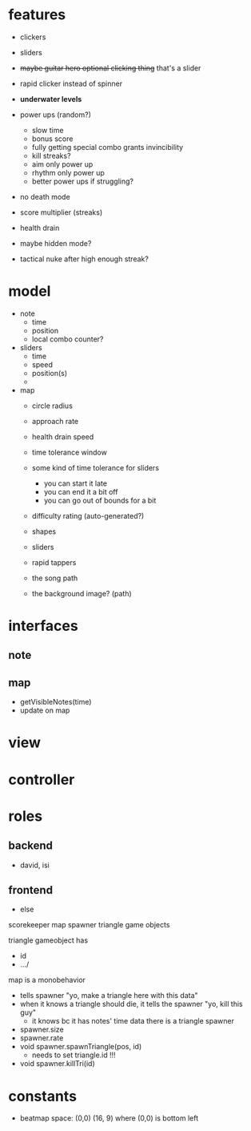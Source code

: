 # features
* clickers
* sliders
* ~~maybe guitar hero optional clicking thing~~ that's a slider
* rapid clicker instead of spinner
* **underwater levels**
* power ups (random?)
    * slow time
    * bonus score
    * fully getting special combo grants invincibility
    * kill streaks?
    * aim only power up
    * rhythm only power up
    * better power ups if struggling?

* no death mode
* score multiplier (streaks)
* health drain
* maybe hidden mode?
* tactical nuke after high enough streak?

# model
* note
    * time
    * position
    * local combo counter?
* sliders
    * time
    * speed
    * position(s)
    * 
* map
    * circle radius
    * approach rate
    * health drain speed
    * time tolerance window
    * some kind of time tolerance for sliders
        * you can start it late
        * you can end it a bit off
        * you can go out of bounds for a bit

    * difficulty rating (auto-generated?)

    * shapes
    * sliders
    * rapid tappers
    * the song path
    * the background image? (path)


# interfaces
## note

## map
* getVisibleNotes(time)
* update on map


# view

# controller

# roles

## backend
* david, isi

## frontend
* else

scorekeeper
map
spawner
triangle game objects

triangle gameobject has
* id
* .../

map is a monobehavior
* tells spawner "yo, make a triangle here with this data"
* when it knows a triangle should die, it tells the spawner "yo, kill this guy"
    * it knows bc it has notes' time data
there is a triangle spawner
* spawner.size
* spawner.rate
* void spawner.spawnTriangle(pos, id)
    * needs to set triangle.id !!!
* void spawner.killTri(id)

# constants
* beatmap space: (0,0) (16, 9) where (0,0) is bottom left
